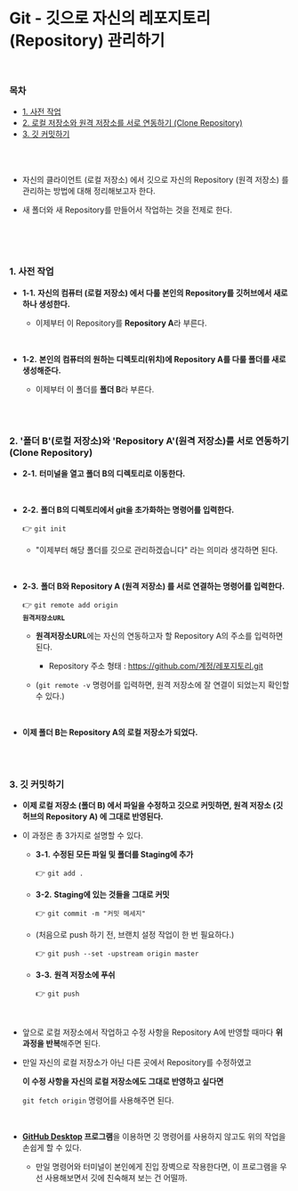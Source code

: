 # Git - 깃으로 자신의 레포지토리 (Repository) 관리하기

<br/>

### 목차

- <a href="https://github.com/SangYoonLee1231/TIL/blob/main/Git/git_manage_my_repository.md#1-%EC%82%AC%EC%A0%84-%EC%9E%91%EC%97%85">1. 사전 작업</a>
- <a href="https://github.com/SangYoonLee1231/TIL/blob/main/Git/git_manage_my_repository.md#2-%ED%8F%B4%EB%8D%94-b%EB%A1%9C%EC%BB%AC-%EC%A0%80%EC%9E%A5%EC%86%8C%EC%99%80-repository-a%EC%9B%90%EA%B2%A9-%EC%A0%80%EC%9E%A5%EC%86%8C%EB%A5%BC-%EC%84%9C%EB%A1%9C-%EC%97%B0%EB%8F%99%ED%95%98%EA%B8%B0-clone-repository">2. 로컬 저장소와 원격 저장소를 서로 연동하기 (Clone Repository)</a>
- <a href="https://github.com/SangYoonLee1231/TIL/blob/main/Git/git_manage_my_repository.md#3-%EA%B9%83-%EC%BB%A4%EB%B0%8B%ED%95%98%EA%B8%B0">3. 깃 커밋하기</a>

<br/><br/>

- 자신의 클라이언트 (로컬 저장소) 에서 깃으로 자신의 Repository (원격 저장소) 를 관리하는 방법에 대해 정리해보고자 한다.

- 새 폴더와 새 Repository를 만들어서 작업하는 것을 전제로 한다.

<br/><br/><br/>

### 1. 사전 작업

- <strong>1-1.</strong> <strong>자신의 컴퓨터 (로컬 저장소) 에서 다룰 본인의 Repository를 깃허브에서 새로 하나 생성한다.</strong>

  - 이제부터 이 Repository를 <strong>Repository A</strong>라 부른다.

<br/>

- <strong>1-2.</strong> <strong>본인의 컴퓨터의 원하는 디렉토리(위치)에 Repository A를 다룰 폴더를 새로 생성해준다.</strong>

  - 이제부터 이 폴더를 <strong>폴더 B</strong>라 부른다.

<br/><br/>

### 2. '폴더 B'(로컬 저장소)와 'Repository A'(원격 저장소)를 서로 연동하기 (Clone Repository)

- <strong>2-1.</strong> <strong>터미널을 열고 폴더 B의 디렉토리로 이동한다.</strong>

<br/>

- <strong>2-2.</strong> <strong>폴더 B의 디렉토리에서 git을 초가화하는 명령어를 입력한다.</strong>

  👉 <code>git init</code>

  - "이제부터 해당 폴더를 깃으로 관리하겠습니다" 라는 의미라 생각하면 된다.

<br/>

- <strong>2-3.</strong> <strong>폴더 B와 Repository A (원격 저장소) 를 서로 연결하는 명령어를 입력한다.</strong>

  👉 <code>git remote add origin <strong>원격저장소URL</strong></code>

  - <strong>원격저장소URL</strong>에는 자신의 연동하고자 할 Repository A의 주소를 입력하면 된다.

    - Repository 주소 형태 : https://github.com/계정/레포지토리.git

  - (<code>git remote -v</code> 명령어를 입력하면, 원격 저장소에 잘 연결이 되었는지 확인할 수 있다.)

<br/>

- <strong>이제 폴더 B는 Repository A의 로컬 저장소가 되었다.</strong>

<br/><br/>

### 3. 깃 커밋하기

- <strong>이제 로컬 저장소 (폴더 B) 에서 파일을 수정하고 깃으로 커밋하면, 원격 저장소 (깃허브의 Repository A) 에 그대로 반영된다.</strong>

- 이 과정은 총 3가지로 설명할 수 있다.

  - <strong>3-1.</strong> <strong>수정된 모든 파일 및 폴더를 Staging에 추가</strong>

    👉 <code>git add .</code>

  - <strong>3-2.</strong> <strong>Staging에 있는 것들을 그대로 커밋</strong>

    👉 <code>git commit -m "커밋 메세지"</code>

  - (처음으로 push 하기 전, 브랜치 설정 작업이 한 번 필요하다.)

    👉 <code>git push --set -upstream origin master</code>

  - <strong>3-3.</strong> <strong>원격 저장소에 푸쉬</strong>

    👉 <code>git push</code>

<br/>

- 앞으로 로컬 저장소에서 작업하고 수정 사항을 Repository A에 반영할 때마다 <strong>위 과정을 반복</strong>해주면 된다.

- 만일 자신의 로컬 저장소가 아닌 다른 곳에서 Repository를 수정하였고

  <strong>이 수정 사항을 자신의 로컬 저장소에도 그대로 반영하고 싶다면</strong>

  <code>git fetch origin</code> 명령어를 사용해주면 된다.

<br/>

- <strong><a href="https://desktop.github.com/">GitHub Desktop</a> 프로그램</strong>을 이용하면 깃 명령어를 사용하지 않고도 위의 작업을 손쉽게 할 수 있다.

  - 만일 명령어와 터미널이 본인에게 진입 장벽으로 작용한다면, 이 프로그램을 우선 사용해보면서 깃에 친숙해져 보는 건 어떨까.
